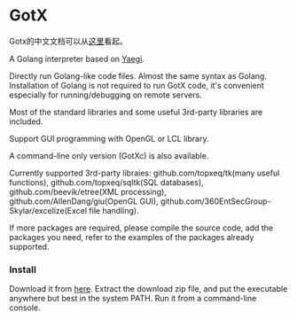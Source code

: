 # GotX

Gotx的中文文档可以从[这里](https://www.jianshu.com/p/d429a3aa0b1c)看起。

A Golang interpreter based on [Yaegi](https://github.com/containous/yaegi).

Directly run Golang-like code files. Almost the same syntax as Golang. Installation of Golang is not required to run GotX code, it's convenient especially for running/debugging on remote servers.

Most of the standard libraries and some useful 3rd-party libraries are included.

Support GUI programming with OpenGL or LCL library.

A command-line only version (GotXc) is also available.

Currently supported 3rd-party libraies: github.com/topxeq/tk(many useful functions), github.com/topxeq/sqltk(SQL databases), github.com/beevik/etree(XML processing), github.com/AllenDang/giu(OpenGL GUI), github.com/360EntSecGroup-Skylar/excelize(Excel file handling).

If more packages are required, please compile the source code, add the packages you need, refer to the examples of the packages already supported.

### Install

Download it from [here](http://topget.org/gox.html). Extract the download zip file, and put the executable anywhere but best in the system PATH. Run it from a command-line console.
